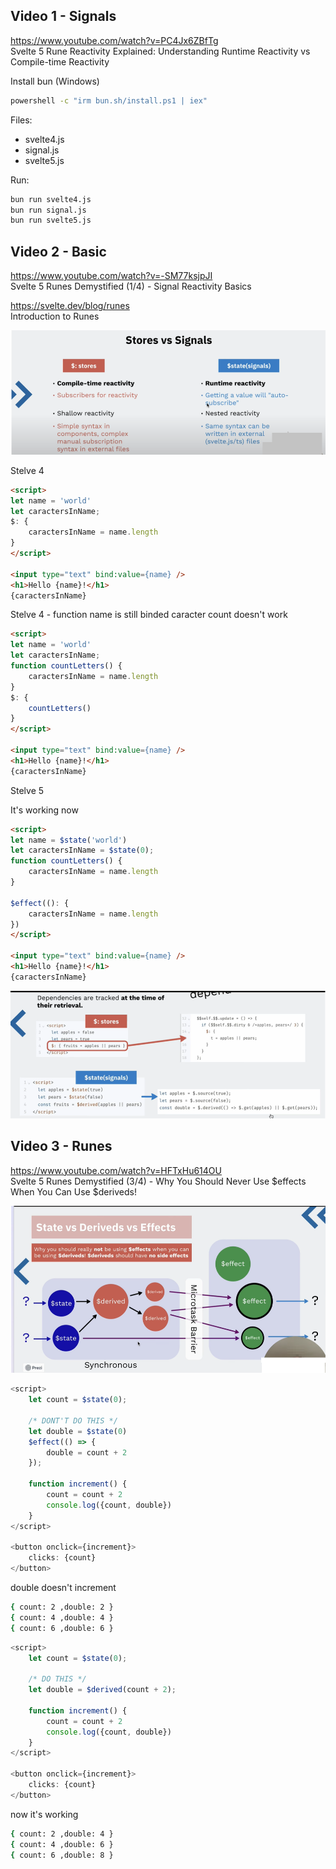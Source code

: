 ## Video 1 - Signals

https://www.youtube.com/watch?v=PC4Jx6ZBfTg  
Svelte 5 Rune Reactivity Explained: Understanding Runtime Reactivity vs Compile-time Reactivity  

Install bun (Windows)

```bat
powershell -c "irm bun.sh/install.ps1 | iex"
```

Files:
- svelte4.js
- signal.js
- svelte5.js

Run:
```bat
bun run svelte4.js
bun run signal.js
bun run svelte5.js
```

## Video 2 - Basic

https://www.youtube.com/watch?v=-SM77ksjpJI  
Svelte 5 Runes Demystified (1/4) - Signal Reactivity Basics

https://svelte.dev/blog/runes  
Introduction to Runes

![Stores vs Signals](images/video2a.png)

Stelve 4

```html
<script>
let name = 'world'
let caractersInName;
$: {
    caractersInName = name.length
}
</script>

<input type="text" bind:value={name} />
<h1>Hello {name}!</h1>
{caractersInName}
```

Stelve 4 - function 
name is still binded 
caracter count doesn't work

```html
<script>
let name = 'world'
let caractersInName;
function countLetters() {
    caractersInName = name.length
}
$: {
    countLetters()
}
</script>

<input type="text" bind:value={name} />
<h1>Hello {name}!</h1>
{caractersInName}
```

Stelve 5

It's working now

```html
<script>
let name = $state('world')
let caractersInName = $state(0);
function countLetters() {
    caractersInName = name.length
}

$effect((): {
    caractersInName = name.length
})
</script>

<input type="text" bind:value={name} />
<h1>Hello {name}!</h1>
{caractersInName}
```

![In Deph](images/video2b.png)

## Video 3 - Runes

https://www.youtube.com/watch?v=HFTxHu614OU  
Svelte 5 Runes Demystified (3/4) - Why You Should Never Use $effects When You Can Use $deriveds!

![Runes](images/video3a.png)

```javascript
<script>
	let count = $state(0);

	/* DONT'T DO THIS */
	let double = $state(0)
	$effect(() => {
		double = count + 2
	});
	
	function increment() {
		count = count + 2
		console.log({count, double})
	}
</script>

<button onclick={increment}>
	clicks: {count}
</button>
```

double doesn't increment

```bash
{ count: 2 ,double: 2 }
{ count: 4 ,double: 4 }
{ count: 6 ,double: 6 }
```

```javascript
<script>
	let count = $state(0);

	/* DO THIS */
	let double = $derived(count + 2);
	
	function increment() {
		count = count + 2
		console.log({count, double})
	}
</script>

<button onclick={increment}>
	clicks: {count}
</button>
```

now it's working

```bash
{ count: 2 ,double: 4 }
{ count: 4 ,double: 6 }
{ count: 6 ,double: 8 }
```
